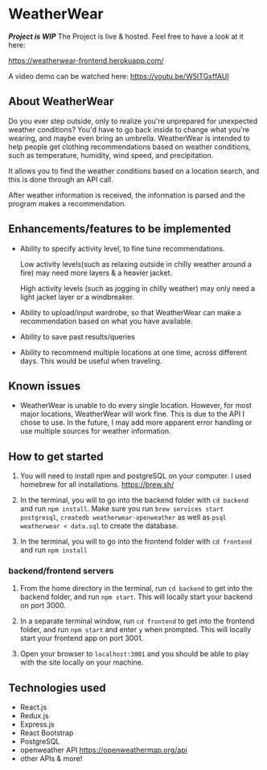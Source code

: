 # WeatherWear
 ***Project is WIP***
 The Project is live & hosted. Feel free to have a look at it here: 
  
  https://weatherwear-frontend.herokuapp.com/

  A video demo can be watched here:
  https://youtu.be/W5ITGxffAUI
  

## About WeatherWear
Do you ever step outside, only to realize you're unprepared for unexpected weather conditions? You'd have to go back inside to change what you're wearing, and maybe even bring an umbrella. WeatherWear is intended to help people get clothing recommendations based on weather conditions, such as temperature, humidity, wind speed, and precipitation. 

It allows you to find the weather conditions based on a location search, and this is done through an API call. 

After weather information is received, the information is parsed and the program makes a recommendation. 

## Enhancements/features to be implemented

* Ability to specify activity level, to fine tune recommendations. 

  Low activity levels(such as relaxing outside in chilly weather around a fire) may need more layers & a heavier jacket.

  High activity levels (such as jogging in chilly weather) may only need a light jacket layer or a windbreaker. 

* Ability to upload/input wardrobe, so that WeatherWear can make a recommendation based on what you have available. 

* Ability to save past results/queries

* Ability to recommend multiple locations at one time, across different days. This would be useful when traveling. 

## Known issues

* WeatherWear is unable to do every single location. However, for most major locations, WeatherWear will work fine. This is due to the API I chose to use. In the future, I may add more apparent error handling or use multiple sources for weather information. 

## How to get started
1. You will need to install npm and postgreSQL on your computer. I used homebrew for all installations. https://brew.sh/ 

2. In the terminal, you will to go into the backend folder with `cd backend` and run `npm install`. Make sure you run `brew services start postgresql`, `createdb weatherwear-openweather` as well as `psql weatherwear < data.sql` to create the database. 
3. In the terminal, you will to go into the frontend folder with `cd frontend` and run `npm install`

### backend/frontend servers
 1. From the home directory in the terminal, run `cd backend` to get into the backend folder, and run `npm start`. This will locally start your backend on port 3000. 
 2. In  a separate terminal window, run `cd frontend` to get into the frontend folder, and run `npm start` and enter `y` when prompted. This will locally start your frontend app on port 3001. 

 3. Open your browser to `localhost:3001` and you should be able to play with the site locally on your machine. 
 
## Technologies used
 * React.js
 * Redux.js
 * Express.js
 * React Bootstrap
 * PostgreSQL
 * openweather API https://openweathermap.org/api
 * other APIs & more!

